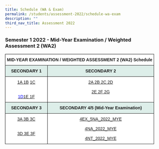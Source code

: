 ```yaml
---
title: Schedule (WA & Exam)
permalink: /students/assessment-2022/schedule-wa-exam
description: ""
third_nav_title: Assessment 2022
---
```

### Semester 1 2022 - Mid-Year Examination / Weighted Assessment 2 (WA2)

[](/files/2A.pdf)
[](/files/2B.pdf)
[](/files/2C.pdf)
[](/files/2D.pdf)
[](/files/2E.pdf)
[](/files/2F.pdf)
[](/files/2G.pdf)

<table style="border-collapse:collapse;border-spacing:0" class="tg"><thead><tr><th style="background-color:#ffffff;border-color:black;border-style:solid;border-width:1px;font-family:Arial, sans-serif;font-size:14px;font-weight:bold;overflow:hidden;padding:10px 5px;text-align:center;vertical-align:top;word-break:normal" colspan="2">MID-YEAR EXAMINATION / WEIGHTED ASSESSMENT 2 (WA2) Schedule<br></th></tr></thead><tbody><tr><td style="background-color:#DDEEE9;border-color:black;border-style:solid;border-width:1px;font-family:Arial, sans-serif;font-size:14px;font-weight:bold;overflow:hidden;padding:10px 5px;text-align:center;vertical-align:top;word-break:normal"> SECONDARY 1</td><td style="background-color:#DDEEE9;border-color:black;border-style:solid;border-width:1px;font-family:Arial, sans-serif;font-size:14px;font-weight:bold;overflow:hidden;padding:10px 5px;text-align:center;vertical-align:top;word-break:normal">SECONDARY 2 </td></tr><tr><td style="background-color:#ffffff;border-color:black;border-style:solid;border-width:1px;color:#00F;font-family:Arial, sans-serif;font-size:14px;overflow:hidden;padding:10px 5px;text-align:center;vertical-align:top;word-break:normal"><a href="/files/1A.pdf" target="_blank" rel="noopener noreferrer">1A       </a>  <a href="/files/1B.pdf" target="_blank" rel="noopener noreferrer">1B</a>         <a href="/files/1C.pdf" target="_blank" rel="noopener noreferrer">1C</a><br><br><br><a href="/files/1D.pdf" target="_blank" rel="noopener noreferrer"><span style="text-decoration:none;color:#00F">1D</span></a><a href="/files/1E.pdf" target="_blank" rel="noopener noreferrer">1E        </a><a href="/files/1F.pdf" target="_blank" rel="noopener noreferrer">1F</a><br></td><td style="background-color:#ffffff;border-color:black;border-style:solid;border-width:1px;color:#00F;font-family:Arial, sans-serif;font-size:14px;overflow:hidden;padding:10px 5px;text-align:center;vertical-align:top;word-break:normal">         <a href="/files/2A.pdf" target="_blank" rel="noopener noreferrer">2A        </a><a href="/files/2B.pdf" target="_blank" rel="noopener noreferrer">2B        </a><a href="/files/2C.pdf" target="_blank" rel="noopener noreferrer">2C        </a><a href="/files/2D.pdf" target="_blank" rel="noopener noreferrer">2D</a><br><br><a href="/files/2E.pdf" target="_blank" rel="noopener noreferrer">2E        </a><a href="/files/2F.pdf" target="_blank" rel="noopener noreferrer">2F        </a><a href="/files/2G.pdf" target="_blank" rel="noopener noreferrer">2G</a><br><br></td></tr><tr><td style="background-color:#DDEEE9;border-color:black;border-style:solid;border-width:1px;font-family:Arial, sans-serif;font-size:14px;font-weight:bold;overflow:hidden;padding:10px 5px;text-align:center;vertical-align:top;word-break:normal">SECONDARY 3 </td><td style="background-color:#DDEEE9;border-color:black;border-style:solid;border-width:1px;font-family:Arial, sans-serif;font-size:14px;font-weight:bold;overflow:hidden;padding:10px 5px;text-align:center;vertical-align:top;word-break:normal"> SECONDARY 4/5 (Mid-Year Examination)</td></tr><tr><td style="background-color:#ffffff;border-color:black;border-style:solid;border-width:1px;color:#00F;font-family:Arial, sans-serif;font-size:14px;overflow:hidden;padding:10px 5px;text-align:center;vertical-align:top;word-break:normal"><a href="https://springfieldsec.moe.edu.sg/qql/slot/u171/2022/Assessment%202022/WA2_MYE%202022/Schedule/3A.pdf" target="_blank" rel="noopener noreferrer">3A        </a><a href="https://springfieldsec.moe.edu.sg/qql/slot/u171/2022/Assessment%202022/WA2_MYE%202022/Schedule/3B.pdf" target="_blank" rel="noopener noreferrer">3B        </a><a href="https://springfieldsec.moe.edu.sg/qql/slot/u171/2022/Assessment%202022/WA2_MYE%202022/Schedule/3C.pdf" target="_blank" rel="noopener noreferrer">3C</a><br><br><br><a href="https://springfieldsec.moe.edu.sg/qql/slot/u171/2022/Assessment%202022/WA2_MYE%202022/Schedule/3D.pdf" target="_blank" rel="noopener noreferrer">3D        </a><a href="https://springfieldsec.moe.edu.sg/qql/slot/u171/2022/Assessment%202022/WA2_MYE%202022/Schedule/3E.pdf" target="_blank" rel="noopener noreferrer">3E        </a><a href="https://springfieldsec.moe.edu.sg/qql/slot/u171/2022/Assessment%202022/WA2_MYE%202022/Schedule/3F.pdf" target="_blank" rel="noopener noreferrer">3F</a><br><br></td><td style="background-color:#ffffff;border-color:black;border-style:solid;border-width:1px;color:#00F;font-family:Arial, sans-serif;font-size:14px;overflow:hidden;padding:10px 5px;text-align:center;vertical-align:top;word-break:normal"><a href="https://springfieldsec.moe.edu.sg/qql/slot/u171/2022/Assessment%202022/WA2_MYE%202022/Schedule/4EXP_2022_MYE_TT_30mar.pdf" target="_blank" rel="noopener noreferrer">4EX_5NA_2022_MYE</a><br><br><a href="https://springfieldsec.moe.edu.sg/qql/slot/u171/2022/Assessment%202022/WA2_MYE%202022/Schedule/4NA_2022_MYE_TT_30mar.pdf" target="_blank" rel="noopener noreferrer">4NA_2022_MYE</a><br><br><a href="https://springfieldsec.moe.edu.sg/qql/slot/u171/2022/Assessment%202022/WA2_MYE%202022/Schedule/4NT_2022_MYE_TT_30mar.pdf" target="_blank" rel="noopener noreferrer">4NT_2022_MYE</a><br></td></tr></tbody></table>